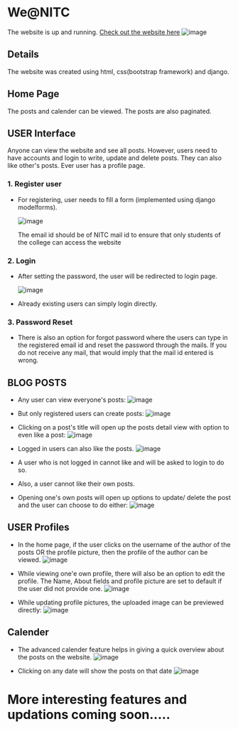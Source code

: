 # We@NITC
The website is up and running. [Check out the website here](http://nandana1anand1tvm.pythonanywhere.com/)
![image](https://github.com/user-attachments/assets/84b9b6a8-17d4-4f98-bd28-9bab5fab4f31)


## Details
The website was created using html, css(bootstrap framework) and django. 

## Home Page
The posts and calender can be viewed. The posts are also paginated.

## USER Interface
Anyone can view the website and see all posts. However, users need to have accounts and login to write, update and delete posts. They can also like other's posts. Ever user has a profile page.

### 1. Register user
- For registering, user needs to fill a form (implemented using django modelforms).
  
  ![image](https://github.com/user-attachments/assets/0ee97826-8507-4b75-853a-2a08e4839f66)

  
  The email id should be of NITC mail id to ensure that only students of the college can access the website
  
### 2. Login
- After setting the password, the user will be redirected to login page.
  
  ![image](https://github.com/user-attachments/assets/34ec261c-6ca9-4361-a228-979256d4e53a)

  
- Already existing users can simply login directly.
  
### 3. Password Reset
- There is also an option for forgot password where the users can type in the registered email id and reset the password through the mails. If you do not receive any mail, that would imply that the mail id entered is wrong.

## BLOG POSTS
-  Any user can view everyone's posts:
  ![image](https://github.com/user-attachments/assets/e012e665-fef3-4977-a4e7-35c3632a54e7)

-  But only registered users can create posts:
  ![image](https://github.com/user-attachments/assets/1f792bdb-3679-4698-862c-e1792833fd37)

-  Clicking on a post's title will open up the posts detail view with option to even like a post:
  ![image](https://github.com/user-attachments/assets/acb419a0-0f0c-4c61-bb8b-627097638a4a)

- Logged in users can also like the posts. 
  ![image](https://github.com/user-attachments/assets/9809c440-0000-4bf1-a639-38a4c0bb420e)

- A user who is not logged in cannot like and will be asked to login to do so.
- Also, a user cannot like their own posts.
- Opening one's own posts will open up options to update/ delete the post and the user can choose to do either:
  ![image](https://github.com/user-attachments/assets/689bb3d5-b588-423e-916c-d816cf7652a6)

  
## USER Profiles
- In the home page, if the user clicks on the username of the author of the posts OR the profile picture, then the profile of the author can be viewed.
  ![image](https://github.com/user-attachments/assets/6fa0c765-6ce3-41c0-b547-abbb905f2e6b)

- While viewing one'e own profile, there will also be an option to edit the profile. The Name, About fields and profile picture are set to default if the user did not provide one.
  ![image](https://github.com/user-attachments/assets/53d016c3-0952-4b3e-a9a9-4d470b7f0f27)

- While updating profile pictures, the uploaded image can be previewed directly:
  ![image](https://github.com/user-attachments/assets/55b2b096-fd0a-4a30-b504-96aad65efb01)


## Calender
- The advanced calender feature helps in giving a quick overview about the posts on the website. 
  ![image](https://github.com/user-attachments/assets/8b5c8d8c-c480-4856-956c-c5f2773d1135)

- Clicking on any date will show the posts on that date
  ![image](https://github.com/user-attachments/assets/534ba493-f41d-4814-9d00-b10fe7fa4f32)



# More interesting features and updations coming soon.....

